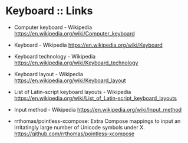 # Keyboard :: Links

* Computer keyboard - Wikipedia
https://en.wikipedia.org/wiki/Computer_keyboard

* Keyboard - Wikipedia
https://en.wikipedia.org/wiki/Keyboard

* Keyboard technology - Wikipedia
https://en.wikipedia.org/wiki/Keyboard_technology

* Keyboard layout - Wikipedia
https://en.wikipedia.org/wiki/Keyboard_layout

* List of Latin-script keyboard layouts - Wikipedia
https://en.wikipedia.org/wiki/List_of_Latin-script_keyboard_layouts

* Input method - Wikipedia
https://en.wikipedia.org/wiki/Input_method



* rrthomas/pointless-xcompose: Extra Compose mappings to input an irritatingly large number of Unicode symbols under X.
https://github.com/rrthomas/pointless-xcompose
